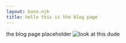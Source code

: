 ```yaml
---
layout: base.njk
title: hello this is the blog page
---
```

the blog page placeholder
![look at this dude](/assets/img/polar1.png)